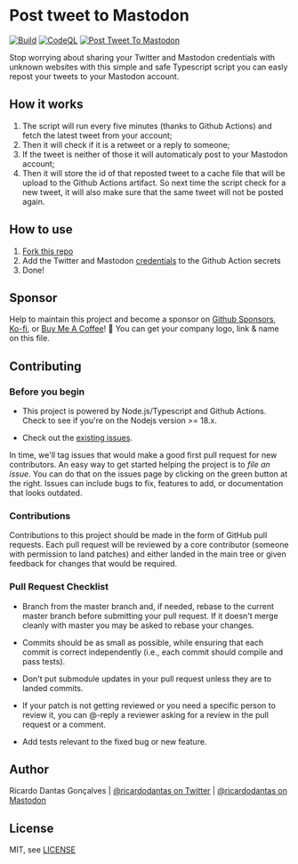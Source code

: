 # Post tweet to Mastodon

[![Build](https://github.com/ricardodantas/post-tweet-to-mastodon/actions/workflows/build.yml/badge.svg)](https://github.com/ricardodantas/post-tweet-to-mastodon/actions/workflows/build.yml) [![CodeQL](https://github.com/ricardodantas/post-tweet-to-mastodon/actions/workflows/codeql.yml/badge.svg)](https://github.com/ricardodantas/post-tweet-to-mastodon/actions/workflows/codeql.yml) [![Post Tweet To Mastodon](https://github.com/ricardodantas/post-tweet-to-mastodon/actions/workflows/post-tweet-to-mastodon.yml/badge.svg)](https://github.com/ricardodantas/post-tweet-to-mastodon/actions/workflows/post-tweet-to-mastodon.yml)

Stop worrying about sharing your Twitter and Mastodon credentials with unknown websites with this simple and safe Typescript script you can easly repost your tweets to your Mastodon account.

## How it works

1. The script will run every five minutes (thanks to Github Actions) and fetch the latest tweet from your account; 
2. Then it will check if it is a retweet or a reply to someone;
3. If the tweet is neither of those it will automaticaly post to your Mastodon account;
4. Then it will store the id of that reposted tweet to a cache file that will be upload to the Github Actions artifact. So next time the script check for a new tweet, it will also make sure that the same tweet will not be posted again.


## How to use

1. [Fork this repo](https://github.com/ricardodantas/post-tweet-to-mastodon/fork)
2. Add the Twitter and Mastodon [credentials](https://github.com/ricardodantas/post-tweet-to-mastodon/blob/master/src/config/credentials.ts) to the Github Action secrets
3. Done!

## Sponsor

Help to maintain this project and become a sponsor on [Github Sponsors](https://github.com/sponsors/ricardodantas), [Ko-fi](https://ko-fi.com/ricardodantas), or [Buy Me A Coffee](https://www.buymeacoffee.com/ricardodantas)! 🎉 You can get your company logo, link & name on this file.

## Contributing

### Before you begin

- This project is powered by Node.js/Typescript and Github Actions. Check to see if you're on the Nodejs version >= 18.x.

- Check out the [existing issues](<https://github.com/ricardodantas/post-tweet-to-mastodon/issues>).

In time, we'll tag issues that would make a good first pull request for new contributors. An easy way to get started helping the project is to _file an issue_. You can do that on the issues page by clicking on the green button at the right. Issues can include bugs to fix, features to add, or documentation that looks outdated.

### Contributions

Contributions to this project should be made in the form of GitHub pull requests. Each pull request will
be reviewed by a core contributor (someone with permission to land patches) and either landed in the
main tree or given feedback for changes that would be required.

### Pull Request Checklist

- Branch from the master branch and, if needed, rebase to the current master
  branch before submitting your pull request. If it doesn't merge cleanly with
  master you may be asked to rebase your changes.

- Commits should be as small as possible, while ensuring that each commit is
  correct independently (i.e., each commit should compile and pass tests).

- Don't put submodule updates in your pull request unless they are to landed
  commits.

- If your patch is not getting reviewed or you need a specific person to review
  it, you can @-reply a reviewer asking for a review in the pull request or a
  comment.

- Add tests relevant to the fixed bug or new feature.

## Author

Ricardo Dantas Gonçalves | [@ricardodantas on Twitter](https://twitter.com/ricardodantas) | [@ricardodantas on Mastodon](https://fosstodon.org/@ricardodantas)

## License

MIT, see [LICENSE](LICENSE)
